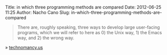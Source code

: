 Title: in which three programming methods are compared
Date: 2012-06-25 11:25
Author: Nacho Cano
Slug: in-which-three-programming-methods-are-compared

> There are, roughly speaking, three ways to develop large user-facing
> programs, which we will refer to here as 0) the Unix way, 1) the Emacs
> way, and 2) the wrong way.

» [technomancy.us][]

  [technomancy.us]: http://technomancy.us/161
    "in which three programming methods are compared"
